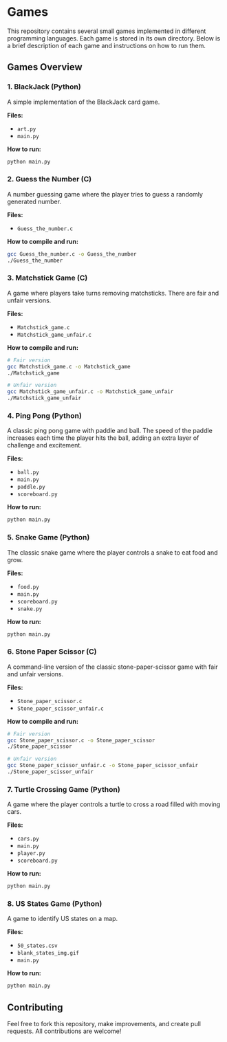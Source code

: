 # Games

This repository contains several small games implemented in different programming languages. Each game is stored in its own directory. Below is a brief description of each game and instructions on how to run them.

## Games Overview

### 1. BlackJack (Python)
A simple implementation of the BlackJack card game.

**Files:**
- `art.py`
- `main.py`

**How to run:**
```sh
python main.py
```

### 2. Guess the Number (C)
A number guessing game where the player tries to guess a randomly generated number.

**Files:**
- `Guess_the_number.c`

**How to compile and run:**
```sh
gcc Guess_the_number.c -o Guess_the_number
./Guess_the_number
```

### 3. Matchstick Game (C)
A game where players take turns removing matchsticks. There are fair and unfair versions.

**Files:**
- `Matchstick_game.c`
- `Matchstick_game_unfair.c`

**How to compile and run:**
```sh
# Fair version
gcc Matchstick_game.c -o Matchstick_game
./Matchstick_game

# Unfair version
gcc Matchstick_game_unfair.c -o Matchstick_game_unfair
./Matchstick_game_unfair
```

### 4. Ping Pong (Python)
A classic ping pong game with paddle and ball. The speed of the paddle increases each time the player hits the ball, adding an extra layer of challenge and excitement.

**Files:**
- `ball.py`
- `main.py`
- `paddle.py`
- `scoreboard.py`

**How to run:**
```sh
python main.py
```

### 5. Snake Game (Python)
The classic snake game where the player controls a snake to eat food and grow.

**Files:**
- `food.py`
- `main.py`
- `scoreboard.py`
- `snake.py`

**How to run:**
```sh
python main.py
```

### 6. Stone Paper Scissor (C)
A command-line version of the classic stone-paper-scissor game with fair and unfair versions.

**Files:**
- `Stone_paper_scissor.c`
- `Stone_paper_scissor_unfair.c`

**How to compile and run:**
```sh
# Fair version
gcc Stone_paper_scissor.c -o Stone_paper_scissor
./Stone_paper_scissor

# Unfair version
gcc Stone_paper_scissor_unfair.c -o Stone_paper_scissor_unfair
./Stone_paper_scissor_unfair
```

### 7. Turtle Crossing Game (Python)
A game where the player controls a turtle to cross a road filled with moving cars.

**Files:**
- `cars.py`
- `main.py`
- `player.py`
- `scoreboard.py`

**How to run:**
```sh
python main.py
```

### 8. US States Game (Python)
A game to identify US states on a map.

**Files:**
- `50_states.csv`
- `blank_states_img.gif`
- `main.py`

**How to run:**
```sh
python main.py
```

## Contributing

Feel free to fork this repository, make improvements, and create pull requests. All contributions are welcome!

